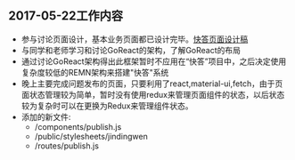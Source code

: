 ## 2017-05-22工作内容

* 参与讨论页面设计，基本业务页面都已设计完毕。[快答页面设计稿](./pages.md)
* 与同学和老师学习和讨论GoReact的架构，了解GoReact的布局
* 通过讨论GoReact架构得出此框架暂时不应用在“快答”项目中，之后决定使用复杂度较低的REMN架构来搭建"快答"系统
* 晚上主要完成问题发布的页面，只要利用了react,material-ui,fetch，由于页面状态管理较为简单，暂时没有使用redux来管理页面组件的状态，以后状态较为复杂时可以在更换为Redux来管理组件状态。
* 添加的新文件:
  * /components/publish.js
  * /public/stylesheets/jindingwen
  * /routes/publish.js
